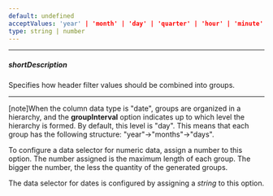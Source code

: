 ```yaml
---
default: undefined
acceptValues: 'year' | 'month' | 'day' | 'quarter' | 'hour' | 'minute' | 'second'
type: string | number
---
```

---
##### shortDescription
Specifies how header filter values should be combined into groups.

---
[note]When the column data type is "date", groups are organized in a hierarchy, and the **groupInterval** option indicates up to which level the hierarchy is formed. By default, this level is "day". This means that each group has the following structure: "year"->"months"->"days". 

To configure a data selector for numeric data, assign a number to this option. The number assigned is the maximum length of each group. The bigger the number, the less the quantity of the generated groups.

The data selector for dates is configured by assigning a *string* to this option.
